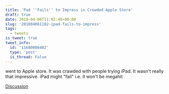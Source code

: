```yaml
---
title: 'Pad ''Fails'' to Impress in Crowded Apple Store'
draft: true
date: 2010-04-06T11:02:48+00:00
slug: '201004061102-ipad-fails-to-impress'
tags:
  - tweets
is_tweet: true
tweet_info:
  id: '11680086482'
  type: 'post'
  is_thread: False
---
```




went to Apple store. It was crawded with people trying iPad. It wasn't really that impressive. iPad might "fail" i.e. it won't be megahit

[Discussion](https://x.com/sytelus/status/11680086482)
